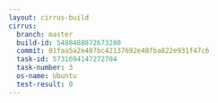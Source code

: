 ```yaml
---
layout: cirrus-build
cirrus:
  branch: master
  build-id: 5488488872673280
  commit: 01faa5a2e407bc42137692e48fba822e931f47c6
  task-id: 5731694147272704
  task-number: 3
  os-name: Ubuntu
  test-result: 0
---
```

